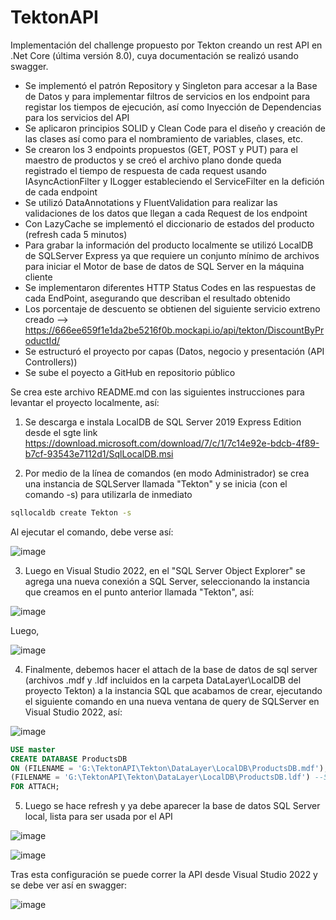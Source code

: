 # TektonAPI
Implementación del challenge propuesto por Tekton creando un rest API en .Net Core (última versión 8.0), cuya documentación se realizó usando swagger.

- Se implementó el patrón Repository y Singleton para accesar a la Base de Datos y para implementar filtros de servicios en los endpoint para registar los tiempos de ejecución, así como Inyección de Dependencias para los servicios del API
- Se aplicaron principios SOLID y Clean Code para el diseño y creación de las clases así como para el nombramiento de variables, clases, etc.
- Se crearon los 3 endpoints propuestos (GET, POST y PUT) para el maestro de productos y se creó el archivo plano donde queda registrado el tiempo de respuesta de cada request usando IAsyncActionFilter y ILogger estableciendo el ServiceFilter en la defición de cada endpoint
- Se utilizó DataAnnotations y FluentValidation para realizar las validaciones de los datos que llegan a cada Request de los endpoint
- Con LazyCache se implementó el diccionario de estados del producto (refresh cada 5 minutos)
- Para grabar la información del producto localmente se utilizó LocalDB de SQLServer Express ya que requiere un conjunto mínimo de archivos para iniciar el Motor de base de datos de SQL Server en la máquina cliente
- Se implementaron diferentes HTTP Status Codes en las respuestas de cada EndPoint, asegurando que describan el resultado obtenido
- Los porcentaje de descuento se obtienen del siguiente servicio extreno creado --> https://666ee659f1e1da2be5216f0b.mockapi.io/api/tekton/DiscountByProductId/
- Se estructuró el proyecto por capas (Datos, negocio y presentación (API Controllers))
- Se sube el poyecto a GitHub en repositorio público

 Se crea este archivo README.md con las siguientes instrucciones para levantar el proyecto localmente, así:

1) Se descarga e instala LocalDB de SQL Server 2019 Express Edition desde el sgte link
https://download.microsoft.com/download/7/c/1/7c14e92e-bdcb-4f89-b7cf-93543e7112d1/SqlLocalDB.msi

2) Por medio de la línea de comandos (en modo Administrador) se crea una instancia de SQLServer llamada "Tekton" y se inicia (con el comando -s) para utilizarla de inmediato
   
```bash
sqllocaldb create Tekton -s
```
Al ejecutar el comando, debe verse así:

![image](https://github.com/wildergallego/TektonAPI/assets/59023933/063045ee-fe45-408e-b11d-4b956ed93d4b)

3) Luego en Visual Studio 2022, en el "SQL Server Object Explorer" se agrega una nueva conexión a SQL Server, seleccionando la instancia que creamos en el punto anterior llamada "Tekton", así:

![image](https://github.com/wildergallego/TektonAPI/assets/59023933/d7950123-6404-483c-a0ed-3eb4536b8c11)

Luego,

![image](https://github.com/wildergallego/TektonAPI/assets/59023933/1b5a89eb-48bb-4844-b9bd-cc50be34d5c0)

4) Finalmente, debemos hacer el attach de la base de datos de sql server (archivos .mdf y .ldf incluidos en la carpeta DataLayer\LocalDB del proyecto Tekton) a la instancia SQL que acabamos de crear, ejecutando el siguiente comando en una nueva ventana de query de SQLServer en Visual Studio 2022, así:

![image](https://github.com/wildergallego/TektonAPI/assets/59023933/19346fdd-0df9-43ce-af26-eefa56aae15f)

```sql
USE master
CREATE DATABASE ProductsDB
ON (FILENAME = 'G:\TektonAPI\Tekton\DataLayer\LocalDB\ProductsDB.mdf'), --Se debe reemplazar "G:\TektonAPI" por la ruta donde se descargó el proyecto
(FILENAME = 'G:\TektonAPI\Tekton\DataLayer\LocalDB\ProductsDB.ldf') --Se debe reemplazar "G:\TektonAPI" por la ruta donde se descargó el proyecto
FOR ATTACH;
```

5) Luego se hace refresh y ya debe aparecer la base de datos SQL Server local, lista para ser usada por el API

![image](https://github.com/wildergallego/TektonAPI/assets/59023933/8e20ac6b-f957-4773-8e8e-746b5c3e4ef5)

![image](https://github.com/wildergallego/TektonAPI/assets/59023933/2e275752-ba4a-47f5-ab6b-eac8c53712c3)


Tras esta configuración se puede correr la API desde Visual Studio 2022 y se debe ver así en swagger:

![image](https://github.com/wildergallego/TektonAPI/assets/59023933/f48b003a-dcc6-40c7-9332-b4f9b5e78112)





